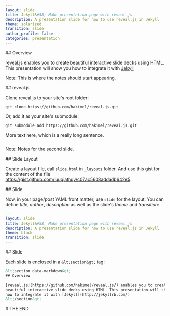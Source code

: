 ```yaml
---
layout: slide
title: Jekyll&#58; Make presentation page with reveal.js
description: A presentation slide for how to use reveal.js in Jekyll
theme: solarized
transition: slide
author_profile: false
categories: presentation
---
```


<section data-markdown>
## Overview

[reveal.js](https://github.com/hakimel/reveal.js/) enables you to create
beautiful interactive slide decks using HTML. This presentation will show you
how to integrate it with [Jekyll](http://jekyllrb.com/)

Note:
This is where the notes should start appearing.
</section>

<section data-markdown data-transition="fade-in slide-out">
## reveal.js

Clone reveal.js to your site's root folder:

```
git clone https://github.com/hakimel/reveal.js.git
```

Or, add it as your site's submodule:

```
git submodule add https://github.com/hakimel/reveal.js.git
```

<div class="sl-block" data-block-type="text" style="height: auto; min-width: 30px; min-height: 30px; width: 600px; left: 320px; top: 471px;" data-block-id="dd46fc93b35ed1cdd91c10df88145bdb"><div class="sl-block-content" data-placeholder-tag="p" data-placeholder-text="Text" style="z-index: 14;">
<p>More text here, which is a really long sentence.</p>
</div></div>

Note:
Notes for the second slide.
</section>

<section data-markdown>
## Slide Layout

Create a layout file, call `slide.html` in `_layouts` folder. And use this gist
for the content of the file https://gist.github.com/luugiathuy/c07ac5608addadb642e5.

</section>

<section data-markdown>
## Slide

Now, in your page/post YAML front matter, use `slide` for the layout. You can
define *title*, *author*, *description* as well as the slide's *theme* and
*transition*:

```yaml
---
layout: slide
title: Jekyll&#58; Make presentation page with reveal.js
description: A presentation slide for how to use reveal.js in Jekyll
theme: black
transition: slide
---
```
</section>

<section data-markdown>
## Slide

Each slide is enclosed in a `&lt;section&gt;` tag:

```html
&lt;section data-markdown&gt;
## Overview

[reveal.js](https://github.com/hakimel/reveal.js/) enables you to create
beautiful interactive slide decks using HTML. This presentation will show you
how to integrate it with [Jekyll](http://jekyllrb.com/)
&lt;/section&gt;
```

</section>

<section data-markdown>
# THE END
</section>
